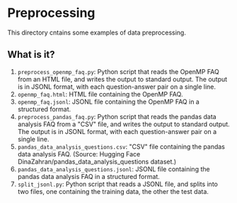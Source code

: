 # Preprocessing

This directory cntains some examples of data preprocessing.


## What is it?

1. `preprocess_openmp_faq.py`: Python script that reads the OpenMP FAQ from an
   HTML file, and writes the output to standard output.  The output is in JSONL
   format, with each question-answer pair on a single line.
1. `openmp_faq.html`: HTML file containing the OpenMP FAQ.
1. `openmp_faq.jsonl`: JSONL file containing the OpenMP FAQ in a structured
   format.
1. `preprocess_pandas_faq.py`: Python script that reads the pandas data
   analysis FAQ from a "CSV" file, and writes the output to standard output.
   The output is in JSONL format, with each question-answer pair on a single
   line.
1. `pandas_data_analysis_questions.csv`: "CSV" file containing the pandas data
   analysis FAQ. (Source: Hugging Face DinaZahran/pandas_data_analysis_questions
   dataset.)
1. `pandas_data_analysis_questions.jsonl`: JSONL file containing the pandas
   data analysis FAQ in a structured format.
1. `split_jsonl.py`: Python script that reads a JSONL file, and splits into
   two files, one containing the training data, the other the test data.
